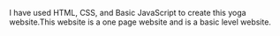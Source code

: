 I have used HTML, CSS, and Basic JavaScript to create this yoga website.This website is a one page website and is a basic level website.
